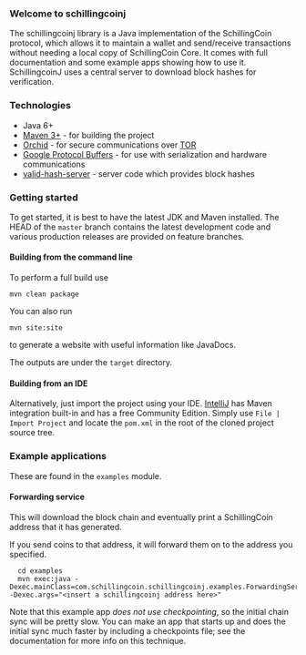 ### Welcome to schillingcoinj

The schillingcoinj library is a Java implementation of the SchillingCoin protocol, 
which allows it to maintain a wallet and send/receive transactions without needing 
a local copy of SchillingCoin Core. It comes with full documentation and some 
example apps showing how to use it. SchillingcoinJ uses a central server 
to download block hashes for verification.

### Technologies

* Java 6+
* [Maven 3+](http://maven.apache.org) - for building the project
* [Orchid](https://github.com/subgraph/Orchid) - for secure communications over [TOR](https://www.torproject.org)
* [Google Protocol Buffers](https://code.google.com/p/protobuf/) - for use with serialization and hardware communications
* [valid-hash-server](https://github.com/MatthewLM/valid-hash-server) - server code which provides block hashes

### Getting started

To get started, it is best to have the latest JDK and Maven installed. The HEAD of the `master` branch contains the latest development code and various production releases are provided on feature branches.

#### Building from the command line

To perform a full build use
```
mvn clean package
```
You can also run
```
mvn site:site
```
to generate a website with useful information like JavaDocs.

The outputs are under the `target` directory.

#### Building from an IDE

Alternatively, just import the project using your IDE. [IntelliJ](http://www.jetbrains.com/idea/download/) has Maven integration built-in and has a free Community Edition. Simply use `File | Import Project` and locate the `pom.xml` in the root of the cloned project source tree.

### Example applications

These are found in the `examples` module.

#### Forwarding service

This will download the block chain and eventually print a SchillingCoin address that it has generated.

If you send coins to that address, it will forward them on to the address you specified.

```
  cd examples
  mvn exec:java -Dexec.mainClass=com.schillingcoin.schillingcoinj.examples.ForwardingService -Dexec.args="<insert a schillingcoinj address here>"
```

Note that this example app *does not use checkpointing*, so the initial chain sync will be pretty slow. You can make an app that starts up and does the initial sync much faster by including a checkpoints file; see the documentation for
more info on this technique.
